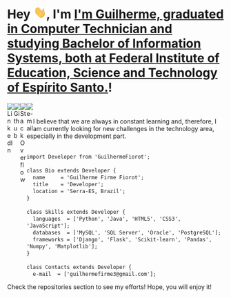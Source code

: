 # Hey <img src="https://raw.githubusercontent.com/parth-27/parth-27/master/Hi.gif" width="30px">, I'm [I'm Guilherme, graduated in Computer Technician and studying Bachelor of Information Systems, both at Federal Institute of Education, Science and Technology of Espírito Santo.](https://www.linkedin.com/in/guilhermefirmefiorot)!

<a href="https://www.linkedin.com/in/guilhermefirmefiorot">
  <img align="left" alt="LinkedIn" width="15px" src="https://cdn.jsdelivr.net/npm/simple-icons@v3/icons/linkedin.svg" />
</a>

<a href="https://github.com/guilhermefiorot">
  <img align="left" alt="Github" width="15px" src="https://cdn.jsdelivr.net/npm/simple-icons@v3/icons/github.svg" />
</a>

<a href="https://pt.stackoverflow.com/users/208502/guilherme-firme">
  <img align="left" alt="Stack Overflow" width="15px" src="https://cdn.jsdelivr.net/npm/simple-icons@3.2.0/icons/stackoverflow.svg" />
</a>

<a href="mailto:guilhermefirme3@gmail.com">
  <img align="left" alt="e-mail" width="15px" src="https://cdn.jsdelivr.net/npm/simple-icons@3.2.0/icons/mail-dot-ru.svg" />
</a>
</br></br>
I believe that we are always in constant learning and, therefore, I am currently looking for new challenges in the technology area, especially in the development part.
</br></br>

```
import Developer from 'GuilhermeFiorot';

class Bio extends Developer {
  name     = 'Guilherme Firme Fiorot';
  title    = 'Developer';
  location = 'Serra-ES, Brazil';
}

class Skills extends Developer {
  languages  = ['Python', 'Java', 'HTML5', 'CSS3', 'JavaScript'];
  databases  = ['MySQL', 'SQL Server', 'Oracle', 'PostgreSQL'];
  frameworks = ['Django', 'Flask', 'Scikit-learn', 'Pandas', 'Numpy', 'Matplotlib'];
}

class Contacts extends Developer {
  e-mail  = ['guilhermefirme3@gmail.com'];
```


Check the repositories section to see my efforts! Hope, you will enjoy it!
